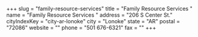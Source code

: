 +++
slug = "family-resource-services"
title = "Family Resource Services "
name = "Family Resource Services "
address = "206 S Center St."
cityIndexKey = "city-ar-lonoke"
city = "Lonoke"
state = "AR"
postal = "72086"
website = ""
phone = "501 676-6321"
fax = ""
+++
